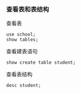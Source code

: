 ### 查看表和表结构

查看表

```
use school;
show tables;
```

查看建表语句

```
show create table student;
```

查看表结构

```
desc student;
```
